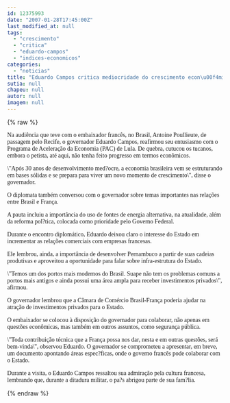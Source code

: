 ```yaml
---
id: 12375993
date: "2007-01-28T17:45:00Z"
last_modified_at: null
tags:
  - "crescimento"
  - "critica"
  - "eduardo-campos"
  - "indices-economicos"
categories:
  - "noticias"
title: "Eduardo Campos critica mediocridade do crescimento econ\u00f4mico nos \u00faltimos 30 anos"
sutia: null
chapeu: null
autor: null
imagem: null
---
```

{% raw %}
<p><P><FONT face=Verdana>Na audiência que teve com o embaixador francês, no Brasil, Antoine Poullieute, de passagem pelo Recife, o governador Eduardo Campos, reafirmou seu entusiasmo com o Programa de Aceleração da Economia (PAC) de Lula. De quebra, cutucou os tucanos, embora o petista, até aqui, não tenha feito progresso em termos econômicos.</FONT></P></p>
<p><P><FONT face=Verdana>\"Após 30 anos de desenvolvimento med?ocre, a economia brasileira vem se estruturando em bases sólidas e se prepara para viver um novo momento de crescimento\", disse o governador.</FONT></P></p>
<p><P><FONT face=Verdana>O diplomata também conversou com o governador sobre temas importantes nas relações entre Brasil e França. </FONT></P></p>
<p><P><FONT face=Verdana>A pauta incluiu a importância do uso de fontes de energia alternativa, na atualidade, além da reforma pol?tica, colocada como prioridade pelo Governo Federal. </FONT></P></p>
<p><P><FONT face=Verdana>Durante o encontro diplomático, Eduardo deixou claro o interesse do Estado em incrementar as relações comerciais com empresas francesas.</FONT></P></p>
<p><P><FONT face=Verdana>Ele lembrou, ainda, a importância de desenvolver Pernambuco a partir de suas cadeias produtivas e aproveitou a oportunidade para falar sobre infra-estrutura do Estado. </FONT></P></p>
<p><P><FONT face=Verdana>\"Temos um dos portos mais modernos do Brasil. Suape não tem os problemas comuns a portos mais antigos e ainda possui uma área ampla para receber investimentos privados\", afirmou. </FONT></P></p>
<p><P><FONT face=Verdana>O governador lembrou que a Câmara de Comércio Brasil-França poderia ajudar na atração de investimentos privados para o Estado. </FONT></P></p>
<p><P><FONT face=Verdana>O embaixador se colocou à disposição do governador para colaborar, não apenas em questões econômicas, mas também em outros assuntos, como segurança pública. </FONT></P></p>
<p><P><FONT face=Verdana>\"Toda contribuição técnica que a França possa nos dar, nesta e em outras questões, será bem-vinda\", observou Eduardo. O governador se comprometeu a apresentar, em breve, um documento apontando áreas espec?ficas, onde o governo francês pode colaborar com o Estado. </FONT></P></p>
<p><P><FONT face=Verdana>Durante a visita, o Eduardo Campos ressaltou sua admiração pela cultura francesa, lembrando que, durante a ditadura militar, o pa?s abrigou parte de sua fam?lia. </FONT></P> </p>
{% endraw %}